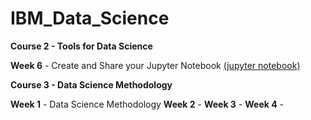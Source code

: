 # IBM_Data_Science

**Course 2 - Tools for Data Science**

**Week 6** - Create and Share your Jupyter Notebook [(jupyter notebook)](https://github.com/matsumotomarlon/IBM_Data_Science/blob/main/Jupyter_Notebook.ipynb)

**Course 3 - Data Science Methodology**

**Week 1** - Data Science Methodology
**Week 2** - 
**Week 3** - 
**Week 4** - 
